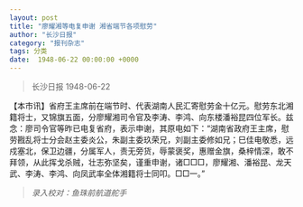 ```yaml
---
layout: post
title: "廖耀湘等电复申谢 湘省端节各项慰劳"
author: "长沙日报"
category: "报刊杂志"
tags: 分类
date:  1948-06-22 00:00:00 +0000
---
```


> 长沙日报   1948-06-22

【本市讯】省府王主席前在端节时、代表湖南人民汇寄慰劳金十亿元。慰劳东北湘籍将士，又锦旗五面，分廖耀湘司令官及李涛、李鸿、向东楼潘裕昆四位军长。兹念：廖司令官等昨已电复省府，表示申谢，其原电如下：“湖南省政府王主席，慰劳戡乱将士分会赵主委炎公，朱副主委玖荣兄，刘副主委修如兄；巳佳电敬悉，远戍塞北，保卫边疆，分属军人，责无旁货，辱蒙褒奖，惠赠金旗，桑梓情深，敢不拜领，从此挥戈杀贼，壮志弥坚矣，谨重申谢，诸□□□，廖耀湘、潘裕昆、龙天武、李涛、李鸿、向凤武率全体湘籍将士同叩。□□一。”




> *录入校对：鱼珠前航道舵手*
